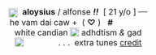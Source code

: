 <div style="text-align:center"><span style="font-size:12pt"><img alt="" height="20" src="https://i.imgur.com/mx3bks3.gif" style="height:auto; vertical-align:middle; width:18px" width="20" />&nbsp;&nbsp;<b>aloysius</b> / alfonse <i><b>!!</b></i>&nbsp; [ 21 y/o ]&nbsp;<s>&nbsp; &nbsp;&nbsp;</s><br />
he vam dai caw +&nbsp; ( <b>♡</b> )&nbsp; &nbsp;<b>#</b>&nbsp;&nbsp;<img alt="" height="16" src="https://i.postimg.cc/6q5tgvQP/transgender-5-stripes-20-px.png" style="font-size:16px; height:auto; margin-top:-3px; text-align:center; vertical-align:middle; width:16px" width="20" />&nbsp;<img alt="" height="16" src="https://i.postimg.cc/kXw1GRb5/omnisexual-5-stripes-20.png" style="font-size:16px; height:auto; margin-top:-3px; text-align:center; vertical-align:middle; width:16px" width="20" />&nbsp;<img alt="" height="20" src="https://i.postimg.cc/RVhvTKy6/asexual-4-stripes-20-px.png" style="font-size:16px; height:auto; margin-top:-3px; text-align:center; vertical-align:middle; width:16px" width="20" /><br />
white candian&nbsp;<img alt="" height="20" src="https://i.imgur.com/Olwt3AI.gif" style="height:auto; vertical-align:text-top; width:18px" width="20" /> adhdtism <i>&amp;</i>&nbsp;gad<br />
<img alt="" height="18" src="https://i.imgur.com/bTLZGyD.gif" style="height:auto; vertical-align:text-top; width:18px" width="20" />&nbsp;&nbsp;<a href=""><img src="https://i.imgur.com/Qhrvq1Y.png" width="46" height="12" border="0"></a>
&nbsp; . . .&nbsp; extra tunes <a href="https://www.quotev.com/kleenexbox">credit</a></span></div>
